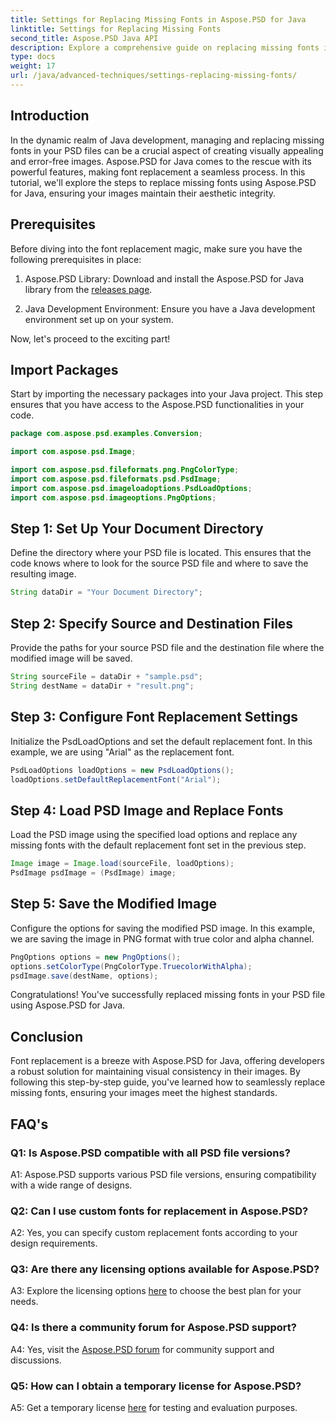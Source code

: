 ```yaml
---
title: Settings for Replacing Missing Fonts in Aspose.PSD for Java
linktitle: Settings for Replacing Missing Fonts
second_title: Aspose.PSD Java API
description: Explore a comprehensive guide on replacing missing fonts in Aspose.PSD for Java. Elevate your image design with seamless font management.
type: docs
weight: 17
url: /java/advanced-techniques/settings-replacing-missing-fonts/
---
```

## Introduction

In the dynamic realm of Java development, managing and replacing missing fonts in your PSD files can be a crucial aspect of creating visually appealing and error-free images. Aspose.PSD for Java comes to the rescue with its powerful features, making font replacement a seamless process. In this tutorial, we'll explore the steps to replace missing fonts using Aspose.PSD for Java, ensuring your images maintain their aesthetic integrity.

## Prerequisites

Before diving into the font replacement magic, make sure you have the following prerequisites in place:

1. Aspose.PSD Library: Download and install the Aspose.PSD for Java library from the [releases page](https://releases.aspose.com/psd/java/).

2. Java Development Environment: Ensure you have a Java development environment set up on your system.

Now, let's proceed to the exciting part!

## Import Packages

Start by importing the necessary packages into your Java project. This step ensures that you have access to the Aspose.PSD functionalities in your code.

```java
package com.aspose.psd.examples.Conversion;

import com.aspose.psd.Image;

import com.aspose.psd.fileformats.png.PngColorType;
import com.aspose.psd.fileformats.psd.PsdImage;
import com.aspose.psd.imageloadoptions.PsdLoadOptions;
import com.aspose.psd.imageoptions.PngOptions;
```

## Step 1: Set Up Your Document Directory

Define the directory where your PSD file is located. This ensures that the code knows where to look for the source PSD file and where to save the resulting image.

```java
String dataDir = "Your Document Directory";
```

## Step 2: Specify Source and Destination Files

Provide the paths for your source PSD file and the destination file where the modified image will be saved.

```java
String sourceFile = dataDir + "sample.psd";
String destName = dataDir + "result.png";
```

## Step 3: Configure Font Replacement Settings

Initialize the PsdLoadOptions and set the default replacement font. In this example, we are using "Arial" as the replacement font.

```java
PsdLoadOptions loadOptions = new PsdLoadOptions();
loadOptions.setDefaultReplacementFont("Arial");
```

## Step 4: Load PSD Image and Replace Fonts

Load the PSD image using the specified load options and replace any missing fonts with the default replacement font set in the previous step.

```java
Image image = Image.load(sourceFile, loadOptions);
PsdImage psdImage = (PsdImage) image;
```

## Step 5: Save the Modified Image

Configure the options for saving the modified PSD image. In this example, we are saving the image in PNG format with true color and alpha channel.

```java
PngOptions options = new PngOptions();
options.setColorType(PngColorType.TruecolorWithAlpha);
psdImage.save(destName, options);
```

Congratulations! You've successfully replaced missing fonts in your PSD file using Aspose.PSD for Java.

## Conclusion

Font replacement is a breeze with Aspose.PSD for Java, offering developers a robust solution for maintaining visual consistency in their images. By following this step-by-step guide, you've learned how to seamlessly replace missing fonts, ensuring your images meet the highest standards.

## FAQ's

### Q1: Is Aspose.PSD compatible with all PSD file versions?

A1: Aspose.PSD supports various PSD file versions, ensuring compatibility with a wide range of designs.

### Q2: Can I use custom fonts for replacement in Aspose.PSD?

A2: Yes, you can specify custom replacement fonts according to your design requirements.

### Q3: Are there any licensing options available for Aspose.PSD?

A3: Explore the licensing options [here](https://purchase.aspose.com/buy) to choose the best plan for your needs.

### Q4: Is there a community forum for Aspose.PSD support?

A4: Yes, visit the [Aspose.PSD forum](https://forum.aspose.com/c/psd/34) for community support and discussions.

### Q5: How can I obtain a temporary license for Aspose.PSD?

A5: Get a temporary license [here](https://purchase.aspose.com/temporary-license/) for testing and evaluation purposes.
